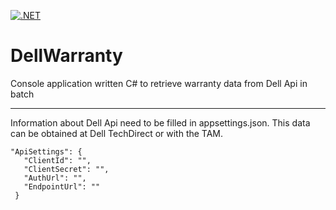 [![.NET](https://github.com/zimbres/DellWarranty/actions/workflows/dotnet.yml/badge.svg)](https://github.com/zimbres/DellWarranty/actions/workflows/dotnet.yml)

# DellWarranty
Console application written C# to retrieve warranty data from Dell Api in batch

---

Information about Dell Api need to be filled in appsettings.json. This data can be obtained at Dell TechDirect or with the TAM.

 ```
 "ApiSettings": {
    "ClientId": "",
    "ClientSecret": "",
    "AuthUrl": "",
    "EndpointUrl": ""
  }
  ```
